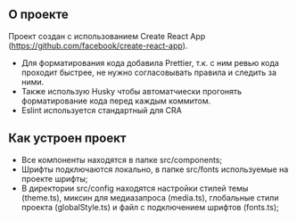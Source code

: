## О проекте

Проект создан с использованием Create React App (https://github.com/facebook/create-react-app).

- Для форматирования кода добавила Prettier, т.к. с ним ревью кода проходит быстрее, не нужно согласовывать правила и следить за ними.
- Также использую Husky чтобы автоматчиески прогонять форматирование кода перед каждым коммитом.
- Eslint используется стандартный для CRA

## Как устроен проект

- Все компоненты находятся в папке src/components;
- Шрифты подключаются локально, в папке src/fonts используемые на проекте шрифты;
- В директории src/config находятся настройки стилей темы (theme.ts), миксин для медиазапроса (media.ts), глобальные стили проекта (globalStyle.ts) и файл с подключением шрифтов (fonts.ts);
